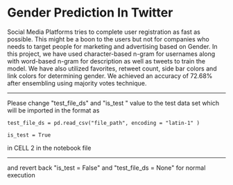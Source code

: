 # Gender Prediction In Twitter

Social Media Platforms tries to complete user registration as fast as possible. This might be a boon to the users but not for companies who needs to target people for marketing and advertising based on Gender. In this project, we have used character-based n-gram for usernames along with word-based n-gram for description as well as tweets to train the model. We have also utilized favorites, retweet count, side bar colors and link colors for determining gender. We achieved an accuracy of 72.68% after ensembling using majority votes technique. 

*****************************************************************************************************************

Please change "test_file_ds" and "is_test " value to the test data set which will be imported in the format as 

	test_file_ds = pd.read_csv("file_path", encoding = "latin-1" )

 	is_test = True

in CELL 2 in the notebook file

*****************************************************************************************************************
and revert back "is_test = False" and "test_file_ds = None" for normal execution
